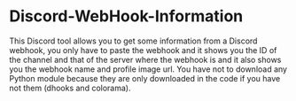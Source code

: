 # Discord-WebHook-Information
This Discord tool allows you to get some information from a Discord webhook, you only have to paste the webhook and it shows you the ID of the channel and that of the server where the webhook is and it also shows you the webhook name and profile image url. You have not to download any Python module because they are only downloaded in the code if you have not them (dhooks and colorama).
